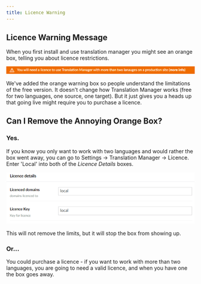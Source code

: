```yaml
---
title: Licence Warning
---
```


## Licence Warning Message

When you first install and use translation manager you might see an orange box, telling you about licence restrictions.

![Orange text you get when unlicensed locally](orangebox.png)



We've added the orange warning box so people understand the limitations of the free version. It doesn't change how Translation Manager works (free for two languages, one source, one target). But it just gives you a heads up that going live might require you to purchase a licence.

## Can I Remove the Annoying Orange Box?

### Yes.

If you know you only want to work with two languages and would rather the box went away, you can go to Settings -> Translation Manager -> Licence. Enter 'Local' into both of the *Licence Details* boxes.

![Licence Details box](localbox.png)

 This will not remove the limits, but it will stop the box from showing up.

### Or...
You could purchase a licence - if you want to work with more than two languages, you are going to need a valid licence, and when you have one the box goes away.